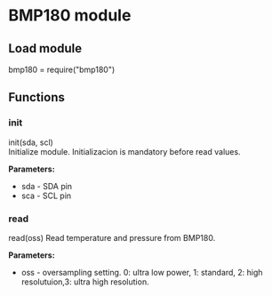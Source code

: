 # BMP180 module

## Load module

bmp180 = require("bmp180")

## Functions
### init
init(sda, scl)  
Initialize module. Initializacion is mandatory before read values.

**Parameters:**

* sda - SDA pin  
* sca - SCL pin

### read
read(oss)
Read temperature and pressure from BMP180.

**Parameters:**

* oss - oversampling setting. 0: ultra low power, 1: standard, 2: high resolutuion,3: ultra high resolution.
